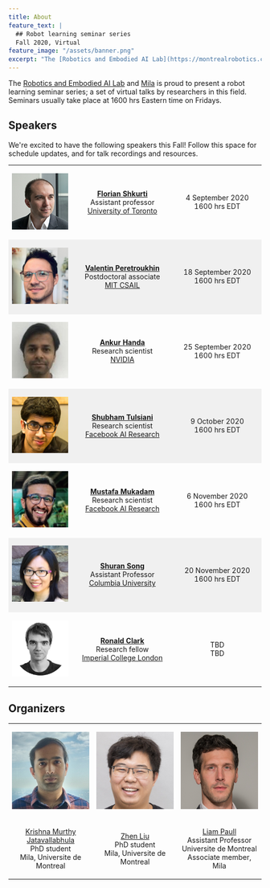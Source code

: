 ```yaml
---
title: About
feature_text: |
  ## Robot learning seminar series
  Fall 2020, Virtual
feature_image: "/assets/banner.png"
excerpt: "The [Robotics and Embodied AI Lab](https://montrealrobotics.ca/) and [Mila](https://mila.quebec/en/) is proud to present a robot learning seminar series; a set of virtual talks by researchers in this field. Seminars usually take place at 1600 hrs Eastern time on Fridays."
---
```


The [Robotics and Embodied AI Lab](https://montrealrobotics.ca/) and [Mila](https://mila.quebec/en/) is proud to present a robot learning seminar series; a set of virtual talks by researchers in this field. Seminars usually take place at 1600 hrs Eastern time on Fridays.

## Speakers

We're excited to have the following speakers this Fall! Follow this space for schedule updates, and for talk recordings and resources.

<table>
    <!-- Florian Shkurti -->
    <tr valign="middle">
        <td>
            <div class="col-xs-3">
                <p align="center">
                    <img class="people-pic" src="assets/img/florian.jpg">
                </p>
            </div>
        </td>
        <td style="width:40%">
            <p align="center">
                <a href="http://www.cs.toronto.edu/~florian/" target="_blank"><b>Florian Shkurti</b></a> <br> Assistant professor <br> <a href="http://www.utoronto.ca" target="_blank">University of Toronto</a>
            </p>
        </td>
        <td style="width:35%">
        	<p align="center">
        		4 September 2020 <br> 1600 hrs EDT
        	</p>
        </td>
    </tr>
    <!-- Valentin Peretroukhin -->
    <tr valign="middle" style="background-color:#f0f0f0">
        <td>
            <div class="col-xs-3">
                <p align="center">
                    <img class="people-pic" src="assets/img/valentin.jpg">
                </p>
            </div>
        </td>
        <td style="width:40%">
            <p align="center">
                <a href="https://valentinp.com/" target="_blank"><b>Valentin Peretroukhin</b></a>  <br> Postdoctoral associate  <br> <a href="http://groups.csail.mit.edu/rrg/" target="_blank">MIT CSAIL</a>
            </p>
        </td>
        <td style="width:35%">
        	<p align="center">
        		18 September 2020 <br> 1600 hrs EDT
        	</p>
        </td>
    </tr>
    <!-- Ankur Handa -->
    <tr valign="middle">
        <td>
            <div class="col-xs-3">
                <p align="center">
                    <img class="people-pic" src="assets/img/ankur.jpg">
                </p>
            </div>
        </td>
        <td style="width:40%">
            <p align="center">
                <a href="https://ankurhanda.github.io/" target="_blank"><b>Ankur Handa</b></a>  <br> Research scientist  <br> <a href="https://www.nvidia.com/en-us/research/" target="_blank">NVIDIA</a>
            </p>
        </td>
        <td style="width:35%">
        	<p align="center">
        		25 September 2020 <br> 1600 hrs EDT
        	</p>
        </td>
    </tr>
    <!-- Shubham Tulsiani -->
    <tr valign="middle" style="background-color:#f0f0f0">
        <td>
            <div class="col-xs-3">
                <p align="center">
                    <img class="people-pic" src="assets/img/shubham.jpg">
                </p>
            </div>
        </td>
        <td style="width:40%">
            <p align="center">
                <a href="https://shubhtuls.github.io/" target="_blank"><b>Shubham Tulsiani</b></a>  <br> Research scientist  <br> <a href="https://research.fb.com/category/facebook-ai-research/" target="_blank">Facebook AI Research</a>
            </p>
        </td>
        <td style="width:35%">
        	<p align="center">
        		9 October 2020 <br> 1600 hrs EDT
        	</p>
        </td>
    </tr>
    <!-- Mustafa Mukadam -->
    <tr valign="middle">
        <td>
            <div class="col-xs-3">
                <p align="center">
                    <img class="people-pic" src="assets/img/mustafa.jpg">
                </p>
            </div>
        </td>
        <td style="width:40%">
            <p align="center">
                <a href="https://mustafamukadam.com" target="_blank"><b>Mustafa Mukadam</b></a>  <br> Research scientist  <br> <a href="https://research.fb.com/category/facebook-ai-research/" target="_blank">Facebook AI Research</a>
            </p>
        </td>
        <td style="width:35%">
        	<p align="center">
        		6 November 2020 <br> 1600 hrs EDT
        	</p>
        </td>
    </tr>
    <!-- Shuran Song -->
    <tr valign="middle" style="background-color:#f0f0f0">
        <td>
            <div class="col-xs-3">
                <p align="center">
                    <img class="people-pic" src="assets/img/shuran.jpg">
                </p>
            </div>
        </td>
        <td style="width:40%">
            <p align="center">
                <a href="https://shurans.github.io/" target="_blank"><b>Shuran Song</b></a>  <br> Assistant Professor  <br> <a href="https://www.columbia.edu/" target="_blank">Columbia University</a>
            </p>
        </td>
        <td style="width:35%">
        	<p align="center">
        		20 November 2020 <br> 1600 hrs EDT
        	</p>
        </td>
    </tr>
    <!-- Ronald Clark -->
    <tr valign="middle">
        <td>
            <div class="col-xs-3">
                <p align="center">
                    <img class="people-pic" src="assets/img/ronnie.png">
                </p>
            </div>
        </td>
        <td style="width:40%">
            <p align="center">
                <a href="http://ronnieclark.co.uk/" target="_blank"><b>Ronald Clark</b></a>  <br> Research fellow  <br> <a href="https://www.imperial.ac.uk/" target="_blank">Imperial College London</a>
            </p>
        </td>
        <td style="width:35%">
        	<p align="center">
        		TBD <br> TBD
        	</p>
        </td>
    </tr>
</table>


## Organizers

<table>
    <!-- Photos -->
    <tr valign="middle">
        <td style="width:30%">
            <div class="col-xs-3">
                <p align="center">
                    <img class="people-pic" src="assets/img/krishna.jpg">
                </p>
            </div>
        </td>
        <td style="width:30%">
            <div class="col-xs-3">
                <p align="center">
                    <img class="people-pic" src="assets/img/zhen.jpg">
                </p>
            </div>
        </td>
        <td style="width:30%">
            <div class="col-xs-3">
                <p align="center">
                    <img class="people-pic" src="assets/img/liam.png">
                </p>
            </div>
        </td>
    </tr>
    <!-- Names -->
    <tr valign="middle">
        <td style="width:33%">
            <div class="col-xs-3">
                <p align="center">
                    <a href="https://krrish94.github.io/" target="_blank">Krishna Murthy Jatavallabhula</a> <br> PhD student <br> Mila, Universite de Montreal
                </p>
            </div>
        </td>
        <td style="width:33%">
            <div class="col-xs-3">
                <p align="center">
                    <a href="http://itszhen.com/" target="_blank">Zhen Liu</a> <br> PhD student <br> Mila, Universite de Montreal
                </p>
            </div>
        </td>
        <td style="width:33%">
            <div class="col-xs-3">
                <p align="center">
                    <a href="https://liampaull.ca/" target="_blank">Liam Paull</a> <br> Assistant Professor <br> Universite de Montreal <br> Associate member, Mila
                </p>
            </div>
        </td>
    </tr>
</table>
